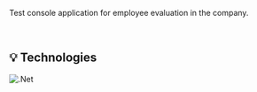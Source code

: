 Test console application for employee evaluation in the company.

&nbsp;

## 💡 Technologies

![.Net](https://img.shields.io/badge/.NET-5C2D91?style=for-the-badge&logo=.net&logoColor=white)
